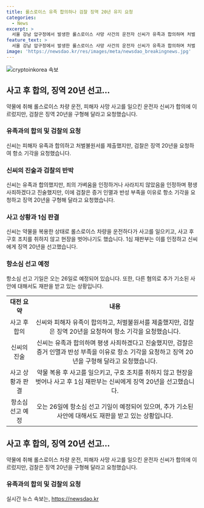 ```yaml
---
title: 롤스로이스 유족 합의하나 검찰 징역 20년 유지 요청
categories:
  - News
excerpt: >
  서울 강남 압구정에서 발생한 롤스로이스 사망 사건의 운전자 신씨가 유족과 합의하며 처벌 불원서를 제출했지만, 검찰은 징역 20년을 요청했다. 신씨의 변호인은 합의 후 처벌 불원서를 제출했으며, 유족과의 합의에도 불구하고 죄의 경중이 가벼워지지 않을 것이라고 전했다. 이에 검찰은 피해자의 고통을 강조하며 항소를 기각하고 징역 20년을 구형해달라고 요청했다. 1심 재판에서는 신씨에 대해 징역 20년을 선고했으며, 항소심은 오는 26일에 열릴 예정이다.
feature_text: >
  서울 강남 압구정에서 발생한 롤스로이스 사망 사건의 운전자 신씨가 유족과 합의하며 처벌 불원서를 제출했지만, 검찰은 징역 20년을 요청했다. 신씨의 변호인은 합의 후 처벌 불원서를 제출했으며, 유족과의 합의에도 불구하고 죄의 경중이 가벼워지지 않을 것이라고 전했다. 이에 검찰은 피해자의 고통을 강조하며 항소를 기각하고 징역 20년을 구형해달라고 요청했다. 1심 재판에서는 신씨에 대해 징역 20년을 선고했으며, 항소심은 오는 26일에 열릴 예정이다.
image: 'https://newsdao.kr/res/images/meta/newsdao_breakingnews.jpg'
---
```


<p><img src="https://newsdao.kr/res/images/meta/newsdao_breakingnews.jpg" alt="cryptoinkorea 속보" /></p>

<h2 data-ke-size="size26">사고 후 합의, 징역 20년 선고...</h2>

<p data-ke-size="size16">약물에 취해 롤스로이스 차량 운전, 피해자 사망 사고를 일으킨 운전자 신씨가 합의에 이르렀지만, 검찰은 징역 20년을 구형해 달라고 요청했습니다.</p>

<h3>유족과의 합의 및 검찰의 요청</h3>

<p data-ke-size="size16">신씨는 피해자 유족과 합의하고 처벌불원서를 제출했지만, 검찰은 징역 20년을 요청하여 항소 기각을 요청했습니다.</p>

<h3>신씨의 진술과 검찰의 반박</h3>

<p data-ke-size="size16">신씨는 유족과 합의했지만, 죄의 가벼움을 인정하거나 사라지지 않았음을 인정하며 평생 사죄하겠다고 진술했지만, 이에 검찰은 증거 인멸과 반성 부족을 이유로 항소 기각을 요청하고 징역 20년을 구형해 달라고 요청했습니다.</p>

<h3>사고 상황과 1심 판결</h3>

<p data-ke-size="size16">신씨는 약물을 복용한 상태로 롤스로이스 차량을 운전하다가 사고를 일으키고, 사고 후 구호 조치를 취하지 않고 현장을 벗어나기도 했습니다. 1심 재판부는 이를 인정하고 신씨에게 징역 20년을 선고했습니다.</p>

<h3>항소심 선고 예정</h3>

<p data-ke-size="size16">항소심 선고 기일은 오는 26일로 예정되어 있습니다. 또한, 다른 혐의로 추가 기소된 사안에 대해서도 재판을 받고 있는 상황입니다.</p>

<table>
    <tr>
        <td style="text-align: center; height: 17px;"><b>대전 요약</b></td>
        <td style="text-align: center; height: 17px;"><b>내용</b></td>
    </tr>
    <tr>
        <td style="text-align: center; height: 17px;">사고 후 합의</td>
        <td style="text-align: center; height: 17px;">신씨와 피해자 유족이 합의하고, 처벌불원서를 제출했지만, 검찰은 징역 20년을 요청하여 항소 기각을 요청했습니다.</td>
    </tr>
    <tr>
        <td style="text-align: center; height: 17px;">신씨의 진술</td>
        <td style="text-align: center; height: 17px;">신씨는 유족과 합의하며 평생 사죄하겠다고 진술했지만, 검찰은 증거 인멸과 반성 부족을 이유로 항소 기각을 요청하고 징역 20년을 구형해 달라고 요청했습니다.</td>
    </tr>
    <tr>
        <td style="text-align: center; height: 17px;">사고 상황과 판결</td>
        <td style="text-align: center; height: 17px;">약물 복용 후 사고를 일으키고, 구호 조치를 취하지 않고 현장을 벗어나 사고 후 1심 재판부는 신씨에게 징역 20년을 선고했습니다.</td>
    </tr>
    <tr>
        <td style="text-align: center; height: 17px;">항소심 선고 예정</td>
        <td style="text-align: center; height: 17px;">오는 26일에 항소심 선고 기일이 예정되어 있으며, 추가 기소된 사안에 대해서도 재판을 받고 있는 상황입니다.</td>
    </tr>
</table>

<h2 data-ke-size="size26">사고 후 합의, 징역 20년 선고...</h2>

<p data-ke-size="size16">약물에 취해 롤스로이스 차량 운전, 피해자 사망 사고를 일으킨 운전자 신씨가 합의에 이르렀지만, 검찰은 징역 20년을 구형해 달라고 요청했습니다.</p>

<h3>유족과의 합의 및 검찰의 요청</h3>
실시간 뉴스 속보는, <a href="https://newsdao.kr" rel="dofollow">https://newsdao.kr</a>



